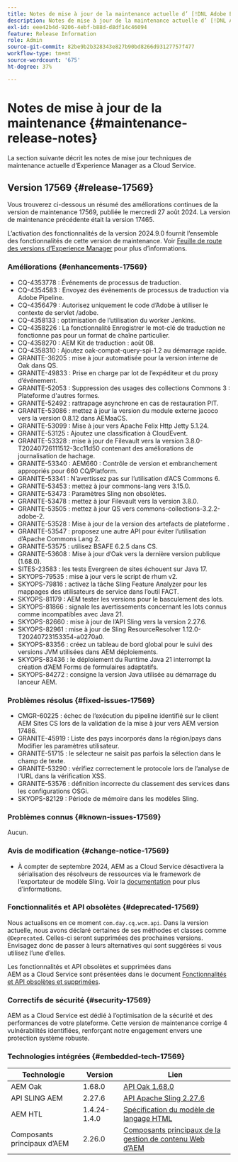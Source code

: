 ```yaml
---
title: Notes de mise à jour de la maintenance actuelle d’ [!DNL Adobe Experience Manager]  as a Cloud Service.
description: Notes de mise à jour de la maintenance actuelle d’ [!DNL Adobe Experience Manager]  as a Cloud Service.
exl-id: eee42b4d-9206-4ebf-b88d-d8df14c46094
feature: Release Information
role: Admin
source-git-commit: 82be9b2b328343e827b90bd8266d93127757f477
workflow-type: tm+mt
source-wordcount: '675'
ht-degree: 37%

---
```



# Notes de mise à jour de la maintenance {#maintenance-release-notes}

La section suivante décrit les notes de mise jour techniques de maintenance actuelle d’Experience Manager as a Cloud Service.

## Version 17569 {#release-17569}

Vous trouverez ci-dessous un résumé des améliorations continues de la version de maintenance 17569, publiée le mercredi 27 août 2024. La version de maintenance précédente était la version 17465.

L’activation des fonctionnalités de la version 2024.9.0 fournit l’ensemble des fonctionnalités de cette version de maintenance. Voir [Feuille de route des versions d’Experience Manager](https://experienceleague.adobe.com/fr/docs/experience-manager-release-information/aem-release-updates/update-releases-roadmap) pour plus d’informations.

### Améliorations {#enhancements-17569}

* CQ-4353778 : Événements de processus de traduction.
* CQ-4354583 : Envoyez des événements de processus de traduction via Adobe Pipeline.
* CQ-4356479 : Autorisez uniquement le code d’Adobe à utiliser le contexte de servlet /adobe.
* CQ-4358133 : optimisation de l’utilisation du worker Jenkins.
* CQ-4358226 : La fonctionnalité Enregistrer le mot-clé de traduction ne fonctionne pas pour un format de chaîne particulier.
* CQ-4358270 : AEM Kit de traduction : août 08.
* CQ-4358310 : Ajoutez oak-compat-query-spi-1.2 au démarrage rapide.
* GRANITE-36205 : mise à jour automatisée pour la version interne de Oak dans QS.
* GRANITE-49833 : Prise en charge par lot de l’expéditeur et du proxy d’événement.
* GRANITE-52053 : Suppression des usages des collections Commons 3 : Plateforme d&#39;autres formes.
* GRANITE-52492 : rattrapage asynchrone en cas de restauration PIT.
* GRANITE-53086 : mettez à jour la version du module externe jacoco vers la version 0.8.12 dans AEMaaCS.
* GRANITE-53099 : Mise à jour vers Apache Felix Http Jetty 5.1.24.
* GRANITE-53125 : Ajoutez une classification à CloudEvent.
* GRANITE-53328 : mise à jour de Filevault vers la version 3.8.0-T20240726111512-3cc11d50 contenant des améliorations de journalisation de hachage.
* GRANITE-53340 : AEM660 : Contrôle de version et embranchement appropriés pour 660 CQ/Platform.
* GRANITE-53341 : N’avertissez pas sur l’utilisation d’ACS Commons 6.
* GRANITE-53453 : mettez à jour commons-lang vers 3.15.0.
* GRANITE-53473 : Paramètres Sling non obsolètes.
* GRANITE-53478 : mettez à jour Filevault vers la version 3.8.0.
* GRANITE-53505 : mettez à jour QS vers commons-collections-3.2.2-adobe-2.
* GRANITE-53528 : Mise à jour de la version des artefacts de plateforme .
* GRANITE-53547 : proposez une autre API pour éviter l’utilisation d’Apache Commons Lang 2.
* GRANITE-53575 : utilisez BSAFE 6.2.5 dans CS.
* GRANITE-53608 : Mise à jour d’Oak vers la dernière version publique (1.68.0).
* SITES-23583 : les tests Evergreen de sites échouent sur Java 17.
* SKYOPS-79535 : mise à jour vers le script de rhum v2.
* SKYOPS-79816 : activez la tâche Sling Feature Analyzer pour les mappages des utilisateurs de service dans l’outil FACT.
* SKYOPS-81179 : AEM tester les versions pour le basculement des lots.
* SKYOPS-81866 : signale les avertissements concernant les lots connus comme incompatibles avec Java 21.
* SKYOPS-82660 : mise à jour de l’API Sling vers la version 2.27.6.
* SKYOPS-82961 : mise à jour de Sling ResourceResolver 1.12.0-T20240723153354-a0270a0.
* SKYOPS-83356 : créez un tableau de bord global pour le suivi des versions JVM utilisées dans AEM déploiements.
* SKYOPS-83436 : le déploiement du Runtime Java 21 interrompt la création d’AEM Forms de formulaires adaptatifs.
* SKYOPS-84272 : consigne la version Java utilisée au démarrage du lanceur AEM.

### Problèmes résolus {#fixed-issues-17569}

* CMGR-60225 : échec de l’exécution du pipeline identifié sur le client AEM Sites CS lors de la validation de la mise à jour vers AEM version 17486.
* GRANITE-45919 : Liste des pays incorporés dans la région/pays dans Modifier les paramètres utilisateur.
* GRANITE-51715 : le sélecteur ne saisit pas parfois la sélection dans le champ de texte.
* GRANITE-53290 : vérifiez correctement le protocole lors de l’analyse de l’URL dans la vérification XSS.
* GRANITE-53576 : définition incorrecte du classement des services dans les configurations OSGi.
* SKYOPS-82129 : Période de mémoire dans les modèles Sling.

### Problèmes connus {#known-issues-17569}

Aucun.

### Avis de modification {#change-notice-17569}

* À compter de septembre 2024, AEM as a Cloud Service désactivera la sérialisation des résolveurs de ressources via le framework de l’exportateur de modèle Sling. Voir la [documentation](/help/implementing/developing/hybrid/disallow-the-serialization-of-resourceresolvers-via-sling-model-exporter.md) pour plus d’informations.

### Fonctionnalités et API obsolètes {#deprecated-17569}

Nous actualisons en ce moment `com.day.cq.wcm.api`. Dans la version actuelle, nous avons déclaré certaines de ses méthodes et classes comme `@Deprecated`. Celles-ci seront supprimées des prochaines versions. Envisagez donc de passer à leurs alternatives qui sont suggérées si vous utilisez l’une d’elles.

Les fonctionnalités et API obsolètes et supprimées dans AEM as a Cloud Service sont présentées dans le document [Fonctionnalités et API obsolètes et supprimées](/help/release-notes/deprecated-removed-features.md).

### Correctifs de sécurité {#security-17569}

AEM as a Cloud Service est dédié à l’optimisation de la sécurité et des performances de votre plateforme. Cette version de maintenance corrige 4 vulnérabilités identifiées, renforçant notre engagement envers une protection système robuste.

### Technologies intégrées {#embedded-tech-17569}

| Technologie | Version | Lien |
|---|---|---|
| AEM Oak | 1.68.0 | [API Oak 1.68.0](https://www.javadoc.io/doc/org.apache.jackrabbit/oak-api/1.68.0/index.html) |
| API SLING AEM | 2.27.6 | [API Apache Sling 2.27.6 ](https://www.javadoc.io/doc/org.apache.sling/org.apache.sling.api/latest/index.html) |
| AEM HTL | 1.4.24-1.4.0 | [Spécification du modèle de langage HTML](https://github.com/adobe/htl-spec) |
| Composants principaux d’AEM | 2.26.0 | [Composants principaux de la gestion de contenu Web d’AEM](https://github.com/adobe/aem-core-wcm-components) |
